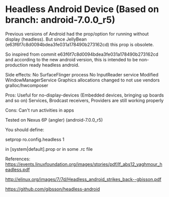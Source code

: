 Headless Android Device (Based on branch: android-7.0.0_r5)
====================================================================

Previous versions of Android had the prop/option for running without display 
(headless). But since JellyBean (e63f6f7c8d0094bdea3fe031a178490b273162cd) 
this prop is obsolete.

So inspired from commit e63f6f7c8d0094bdea3fe031a178490b273162cd and according
to the new android version, this is intended to be non-production ready headless
android.


Side effects:
No SurfaceFlinger process
No InputReader service
Modified WindowManagerService
Graphics allocations changed to not use vendors gralloc/hwcomposer

Pros:
Useful for no-display-devices (Embedded devices, bringing up boards and so on)
Services, Brodcast receivers, Providers are still working properly

Cons:
Can't run activities in apps

Tested on Nexus 6P (angler) (android-7.0.0_r5)

You should define:

setprop ro.config.headless 1

in [system|default].prop or in some .rc file

References:
https://events.linuxfoundation.org/images/stories/pdf/lf_abs12_yaghmour_headless.pdf

http://elinux.org/images/7/7d/Headless_android_strikes_back--gbisson.pdf

https://github.com/gibsson/headless-android
